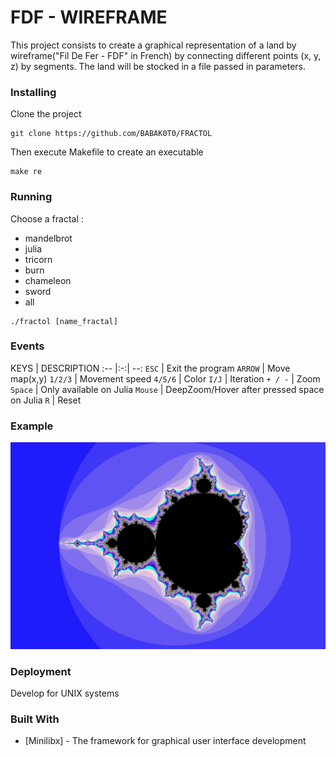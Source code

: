 # FDF - WIREFRAME

This project consists to create a graphical representation of a land by wireframe("Fil De Fer - FDF" in French) by connecting different points (x, y, z) by segments.
The land will be stocked in a file passed in parameters.

### Installing

Clone the project

```
git clone https://github.com/BABAK0T0/FRACTOL
```

Then execute Makefile to create an executable

```
make re
```

### Running

Choose a fractal :
* mandelbrot
* julia
* tricorn
* burn
* chameleon
* sword
* all


```
./fractol [name_fractal]
```

### Events

KEYS | DESCRIPTION
:-- |:-:| --:
`ESC` | Exit the program
`ARROW` | Move map(x,y)
`1/2/3` | Movement speed
`4/5/6` | Color
`I/J` | Iteration
`+ / -` | Zoom
`Space` | Only available on Julia
`Mouse` | DeepZoom/Hover after pressed space on Julia
`R` | Reset

### Example

![fractol_Julia](./fractol.png "fractol_Julia")

### Deployment

Develop for UNIX systems

### Built With

* [Minilibx] - The framework for graphical user interface development

